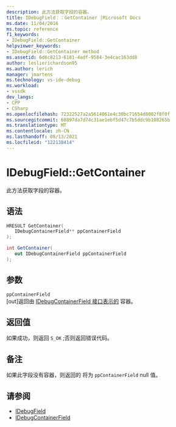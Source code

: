```yaml
---
description: 此方法获取字段的容器。
title: IDebugField：：GetContainer |Microsoft Docs
ms.date: 11/04/2016
ms.topic: reference
f1_keywords:
- IDebugField::GetContainer
helpviewer_keywords:
- IDebugField::GetContainer method
ms.assetid: 6d6c8213-6181-4adf-9584-3e4cac163dd8
author: leslierichardson95
ms.author: lerich
manager: jmartens
ms.technology: vs-ide-debug
ms.workload:
- vssdk
dev_langs:
- CPP
- CSharp
ms.openlocfilehash: 72322527a2a5614061e4c30bc71654d8002f8f0f
ms.sourcegitcommit: 68897da7d74c31ae1ebf5d47c7b5ddc9b108265b
ms.translationtype: MT
ms.contentlocale: zh-CN
ms.lasthandoff: 08/13/2021
ms.locfileid: "122138414"
---
```

# <a name="idebugfieldgetcontainer"></a>IDebugField::GetContainer
此方法获取字段的容器。

## <a name="syntax"></a>语法

```cpp
HRESULT GetContainer( 
   IDebugContainerField** ppContainerField
);
```

```csharp
int GetContainer(
   out IDebugContainerField ppContainerField
);
```

## <a name="parameters"></a>参数
`ppContainerField`\
[out]返回由 [IDebugContainerField 接口表示的](../../../extensibility/debugger/reference/idebugcontainerfield.md) 容器。

## <a name="return-value"></a>返回值
 如果成功，则返回 `S_OK` ;否则返回错误代码。

## <a name="remarks"></a>备注
 如果此字段没有容器，则返回的 将为 `ppContainerField` null 值。

## <a name="see-also"></a>请参阅
- [IDebugField](../../../extensibility/debugger/reference/idebugfield.md)
- [IDebugContainerField](../../../extensibility/debugger/reference/idebugcontainerfield.md)
